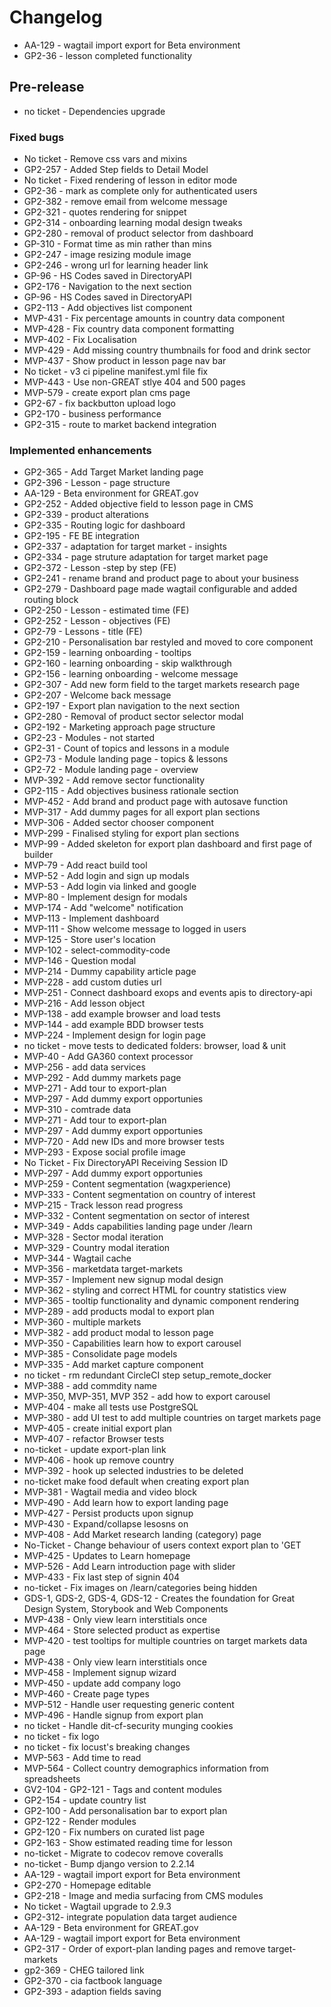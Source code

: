 # Changelog
- AA-129 - wagtail import export for Beta environment
- GP2-36 - lesson completed functionality

## Pre-release

- no ticket - Dependencies upgrade

### Fixed bugs

- No ticket - Remove css vars and mixins
- GP2-257 - Added Step fields to Detail Model
- No ticket - Fixed rendering of lesson in editor mode
- GP2-36 - mark as complete only for authenticated users
- GP2-382 - remove email from welcome message
- GP2-321 - quotes rendering for snippet
- GP2-314 - onboarding learning modal design tweaks
- GP2-280 - removal of product selector from dashboard
- GP-310 - Format time as min rather than mins
- GP2-247 - image resizing module image
- GP2-246 - wrong url for learning header link
- GP-96 - HS Codes saved in DirectoryAPI
- GP2-176 - Navigation to the next section
- GP-96 - HS Codes saved in DirectoryAPI
- GP2-113 - Add objectives list component
- MVP-431 - Fix percentage amounts in country data component
- MVP-428 - Fix country data component formatting
- MVP-402 - Fix Localisation
- MVP-429 - Add missing country thumbnails for food and drink sector
- MVP-437 - Show product in lesson page nav bar
- No ticket - v3 ci pipeline manifest.yml file fix
- MVP-443 - Use non-GREAT stlye 404 and 500 pages
- MVP-579 - create export plan cms page
- GP2-67 - fix backbutton upload logo
- GP2-170 - business performance
- GP2-315 - route to market backend integration

### Implemented enhancements

- GP2-365 - Add Target Market landing page
- GP2-396 - Lesson - page structure
- AA-129 -  Beta environment for GREAT.gov
- GP2-252 - Added objective field to lesson page in CMS
- GP2-339 - product alterations
- GP2-335 - Routing logic for dashboard
- GP2-195 - FE BE integration
- GP2-337 - adaptation for target market - insights
- GP2-334 - page struture adaptation for target market page
- GP2-372 - Lesson -step by step (FE)
- GP2-241 - rename brand and product page to about your business
- GP2-279 - Dashboard page made wagtail configurable and added routing block
- GP2-250 - Lesson - estimated time (FE)
- GP2-252 - Lesson - objectives (FE)
- GP2-79 - Lessons - title (FE)
- GP2-210 - Personalisation bar restyled and moved to core component
- GP2-159 - learning onboarding - tooltips
- GP2-160 - learning onboarding - skip walkthrough
- GP2-156 - learning onboarding - welcome message
- GP2-307 - Add new form field to the target markets research page
- GP2-207 - Welcome back message
- GP2-197 - Export plan navigation to the next section
- GP2-280 - Removal of product sector selector modal
- GP2-192 - Marketing approach page structure
- GP2-23 - Modules - not started
- GP2-31 - Count of topics and lessons in a module
- GP2-73 - Module landing page - topics & lessons
- GP2-72 - Module landing page - overview
- MVP-392 - Add remove sector functionality
- GP2-115 - Add objectives business rationale section
- MVP-452 - Add brand and product page with autosave function
- MVP-317 - Add dummy pages for all export plan sections
- MVP-306 - Added sector chooser component
- MVP-299 - Finalised styling for export plan sections
- MVP-99 - Added skeleton for export plan dashboard and first page of builder
- MVP-79 - Add react build tool
- MVP-52 - Add login and sign up modals
- MVP-53 - Add login via linked and google
- MVP-80 - Implement design for modals
- MVP-174 - Add "welcome" notification
- MVP-113 - Implement dashboard
- MVP-111 - Show welcome message to logged in users
- MVP-125 - Store user's location
- MVP-102 - select-commodity-code
- MVP-146 - Question modal
- MVP-214 - Dummy capability article page
- MVP-228 - add custom duties url
- MVP-251 - Connect dashboard exops and events apis to directory-api
- MVP-216 - Add lesson object
- MVP-138 - add example browser and load tests
- MVP-144 - add example BDD browser tests
- MVP-224 - Implement design for login page
- no ticket - move tests to dedicated folders: browser, load & unit
- MVP-40 - Add GA360 context processor
- MVP-256 - add data services
- MVP-292 - Add dummy markets page
- MVP-271 - Add tour to export-plan
- MVP-297 - Add dummy export opportunies
- MVP-310 - comtrade data
- MVP-271 - Add tour to export-plan
- MVP-297 - Add dummy export opportunies
- MVP-720 - Add new IDs and more browser tests
- MVP-293 - Expose social profile image
- No Ticket - Fix DirectoryAPI Receiving Session ID
- MVP-297 - Add dummy export opportunies
- MVP-259 - Content segmentation (wagxperience)
- MVP-333 - Content segmentation on country of interest
- MVP-215 - Track lesson read progress
- MVP-332 - Content segmentation on sector of interest
- MVP-349 - Adds capabilities landing page under /learn
- MVP-328 - Sector modal iteration
- MVP-329 - Country modal iteration
- MVP-344 - Wagtail cache
- MVP-356 - marketdata target-markets
- MVP-357 - Implement new signup modal design
- MVP-362 - styling and correct HTML for country statistics view
- MVP-365 - tooltip functionality and dynamic component rendering
- MVP-289 - add products modal to export plan
- MVP-360 - multiple markets
- MVP-382 - add product modal to lesson page
- MVP-350 - Capabilities learn how to export carousel
- MVP-385 - Consolidate page models
- MVP-335 - Add market capture component
- no ticket - rm redundant CircleCI step setup_remote_docker
- MVP-388 - add commdity name
- MVP-350, MVP-351, MVP 352 - add how to export carousel
- MVP-404 - make all tests use PostgreSQL
- MVP-380 - add UI test to add multiple countries on target markets page
- MVP-405 - create initial export plan
- MVP-407 - refactor Browser tests
- no-ticket - update export-plan link
- MVP-406 - hook up remove country
- MVP-392 - hook up selected industries to be deleted
- no-ticket make food default when creating export plan
- MVP-381 - Wagtail media and video block
- MVP-490 - Add learn how to export landing page
- MVP-427 - Persist products upon signup
- MVP-430 - Expand/collapse lesosns on
- MVP-408 - Add Market research landing (category) page
- No-Ticket - Change behaviour of users context export plan to 'GET
- MVP-425 - Updates to Learn homepage
- MVP-526 - Add Learn introduction page with slider
- MVP-433 - Fix last step of signin 404
- no-ticket - Fix images on /learn/categories being hidden
- GDS-1, GDS-2, GDS-4, GDS-12 - Creates the foundation for Great Design System, Storybook and Web Components
- MVP-438 - Only view learn interstitials once
- MVP-464 - Store selected product as expertise
- MVP-420 - test tooltips for multiple countries on target markets data page
- MVP-438 - Only view learn interstitials once
- MVP-458 - Implement signup wizard
- MVP-450 - update add company logo
- MVP-460 - Create page types
- MVP-512 - Handle user requesting generic content
- MVP-496 - Handle signup from export plan
- no ticket - Handle dit-cf-security munging cookies
- no ticket - fix logo
- no ticket - fix locust's breaking changes
- MVP-563 - Add time to read
- MVP-564 - Collect country demographics information from spreadsheets
- GV2-104 - GP2-121 - Tags and content modules
- GP2-154 - update country list
- GP2-100 - Add personalisation bar to export plan
- GP2-122 - Render modules
- GP2-120 - Fix numbers on curated list page
- GP2-163 - Show estimated reading time for lesson
- no-ticket - Migrate to codecov remove coveralls
- no-ticket - Bump django version to 2.2.14
- AA-129 - wagtail import export for Beta environment
- GP2-270 - Homepage editable
- GP2-218 - Image and media surfacing from CMS modules
- No ticket - Wagtail upgrade to 2.9.3
- GP2-312- integrate population data target audience
- AA-129 - Beta environment for GREAT.gov
- AA-129 - wagtail import export for Beta environment
- GP2-317 - Order of export-plan landing pages and remove target-markets
- gp2-369 - CHEG tailored link
- GP2-370 - cia factbook language
- GP2-393 - adaption fields saving
